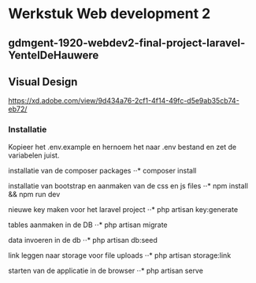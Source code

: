 # Werkstuk Web development 2

## gdmgent-1920-webdev2-final-project-laravel-YentelDeHauwere

## Visual Design
https://xd.adobe.com/view/9d434a76-2cf1-4f14-49fc-d5e9ab35cb74-eb72/


### Installatie
Kopieer het .env.example en hernoem het naar .env bestand en zet de variabelen juist. 

installatie van de composer packages
⋅⋅* composer install

installatie van bootstrap en aanmaken van de css en js files
⋅⋅* npm install && npm run dev

nieuwe key maken voor het laravel project
⋅⋅* php artisan key:generate

tables aanmaken in de DB
⋅⋅* php artisan migrate

data invoeren in de db
⋅⋅* php artisan db:seed

link leggen naar storage voor file uploads
⋅⋅* php artisan storage:link

starten van de applicatie in de browser
⋅⋅* php artisan serve
